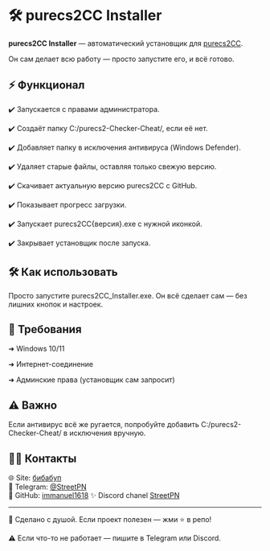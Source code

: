 # 🛠 purecs2CC Installer

**purecs2CC Installer** — автоматический установщик для [purecs2CC](https://github.com/immanuel1618/purecs2-Checker-Cheat). 

Он сам делает всю работу — просто запустите его, и всё готово.

## ⚡ Функционал

✔️ Запускается с правами администратора.

✔️ Создаёт папку C:/purecs2-Checker-Cheat/, если её нет.

✔️ Добавляет папку в исключения антивируса (Windows Defender).

✔️ Удаляет старые файлы, оставляя только свежую версию.

✔️ Скачивает актуальную версию purecs2CC с GitHub.

✔️ Показывает прогресс загрузки.

✔️ Запускает purecs2CC{версия}.exe с нужной иконкой.

✔️ Закрывает установщик после запуска.

## 🛠️ Как использовать

Просто запустите purecs2CC_Installer.exe. Он всё сделает сам — без лишних кнопок и настроек.

## 🎯 Требования

➜ Windows 10/11

➜ Интернет-соединение

➜ Админские права (установщик сам запросит)

## ⚠️ Важно

Если антивирус всё же ругается, попробуйте добавить C:/purecs2-Checker-Cheat/ в исключения вручную.

## 👨‍💻 Контакты
🌐 Site: [бибабуп](https://immanuel.nna1618.com/)  
📌 Telegram: [@StreetPN](https://t.me/StreetPN)  
🦈 GitHub: [immanuel1618](https://github.com/immanuel1618)
✨ Discord chanel [StreetPN](https://discord.gg/xXk2VTU5)

---
💙 Сделано с душой. Если проект полезен — жми ⭐ в репо!

⚠️ Если что-то не работает — пишите в Telegram или Discord.
